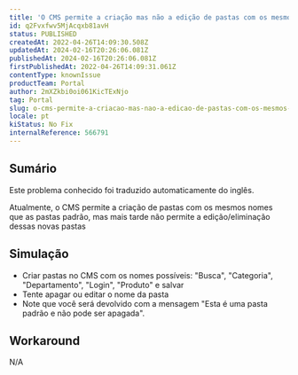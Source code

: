 ```yaml
---
title: 'O CMS permite a criação mas não a edição de pastas com os mesmos nomes que as pastas padrão'
id: q2Fvxfwv5MjAcqxb81avH
status: PUBLISHED
createdAt: 2022-04-26T14:09:30.508Z
updatedAt: 2024-02-16T20:26:06.081Z
publishedAt: 2024-02-16T20:26:06.081Z
firstPublishedAt: 2022-04-26T14:09:31.061Z
contentType: knownIssue
productTeam: Portal
author: 2mXZkbi0oi061KicTExNjo
tag: Portal
slug: o-cms-permite-a-criacao-mas-nao-a-edicao-de-pastas-com-os-mesmos-nomes-que-as-pastas-padrao
locale: pt
kiStatus: No Fix
internalReference: 566791
---
```


## Sumário

<div class="alert alert-info">
  <p>Este problema conhecido foi traduzido automaticamente do inglês.</p>
</div>


Atualmente, o CMS permite a criação de pastas com os mesmos nomes que as pastas padrão, mas mais tarde não permite a edição/eliminação dessas novas pastas



## Simulação


- Criar pastas no CMS com os nomes possíveis: "Busca", "Categoria", "Departamento", "Login", "Produto" e salvar
- Tente apagar ou editar o nome da pasta
- Note que você será devolvido com a mensagem "Esta é uma pasta padrão e não pode ser apagada".



## Workaround


N/A

